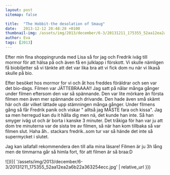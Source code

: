 ```yaml
---
layout: post
sitemap: false

title:  "The Hobbit-the desolation of Smaug"
date:   2013-12-12 20:48:28 +0100
thumbnail-img: /assets/img/2013/december/6-3/20131211_175355_52aa12ea2a6b22a363254ecc.jpg
author: Eva
tags: [2013]
---
```


Efter min fina shoppingrunda med Lisa så for jag och Fredrik iväg till mormor för att hälsa på och även få en julklapp i förskott. Vi skulle nämligen få biobiljetter så vi tänkte att det var lika bra att vi fick dom nu när vi likaså skulle på bio. 

Efter besöket hos mormor for vi och åt hos freddes föräldrar och sen var det bio-dags. Filmen var JÄTTEBRAAAA!! Jag satt på nålar många gånger under filmen eftersom den var så spännande.  Den var lite mörkare än första filmen men även mer spännande och drivande. Den hade även små skämt här och där vilket lättade upp stämningen många gånger. Under filmens gång så får Fredrik panik och viskar " alltså jag MÅSTE fara och kissa". Jag sa men herregud kan du it hålla dig men nä, det kunde han inte. Så han smyger iväg ut och är borta i kanske 3 minuter. Det tråkiga för han var ju att dom tre minuterna var de sista tre av filmen,  så när han kom tillbaka så var filmen slut. Haha åh.. stackars fredrik..som tur var så hände det inte så supermycket i slutet. 

Jag kan iallafall rekommendera den till alla mina läsare!  Filmen är ju 3h lång men de timmarna går så himla fort, för att filmen är så braa:D

![]({{ '/assets/img/2013/december/6-3/20131211_175355_52aa12ea2a6b22a363254ecc.jpg'  | relative_url }})


